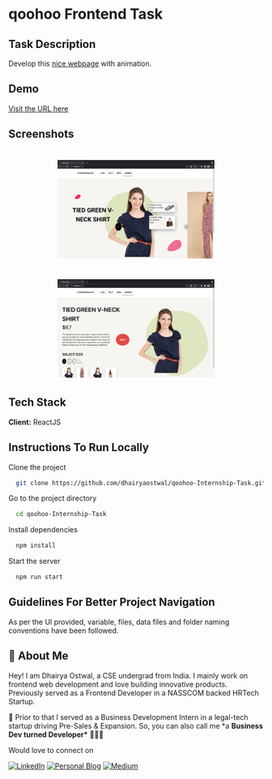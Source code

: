 # qoohoo Frontend Task

## Task Description

Develop this [nice webpage](https://dribbble.com/shots/11079271-Fashion-e-commerce-product-page-interaction) with animation.

## Demo

[Visit the URL here](https://nifty-wiles-8b2b65.netlify.app/)

## Screenshots

<h1 align="center"><img width="310" alt="Screenshot 2021-07-15 at 12 55 23" src="./src/img/output/s1.png"><br/><br/>
<img width="310" alt="Screenshot 2021-07-15 at 12 55 44" src="./src/img/output/s2.png"></h1>
  
## Tech Stack

**Client:** ReactJS

## Instructions To Run Locally

Clone the project

```bash
  git clone https://github.com/dhairyaostwal/qoohoo-Internship-Task.git
```

Go to the project directory

```bash
  cd qoohoo-Internship-Task
```

Install dependencies

```bash
  npm install
```

Start the server

```bash
  npm run start
```

## Guidelines For Better Project Navigation

As per the UI provided, variable, files, data files and folder naming conventions have been followed.

## 🚀 About Me

Hey! I am Dhairya Ostwal, a CSE undergrad from India. I mainly work on frontend web development and love building innovative products. Previously served as a Frontend Developer in a NASSCOM backed HRTech Startup.

🌱 Prior to that I served as a Business Development Intern in a legal-tech startup driving Pre-Sales & Expansion. So, you can also call me \*a **Business Dev turned Developer\*** 👨🏻‍💻

Would love to connect on

[![LinkedIn](https://img.shields.io/badge/-linkedin-blue?style=for-the-badge&logo=linkedin)](https://www.linkedin.com/in/dhairyaostwal/) [![Personal Blog](https://img.shields.io/badge/blog-%23E4405F.svg?&style=for-the-badge&logo=netlify&logoColor=white)](https://dhairyablogs.netlify.app/first-product-job/) [![Medium](https://img.shields.io/badge/-medium-black?style=for-the-badge&logo=medium)](https://medium.com/@dhairyaostwal)
